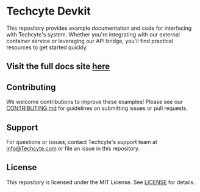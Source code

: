 # Techcyte Devkit

This repository provides example documentation and code for interfacing with Techcyte's system. Whether you're integrating with our external container service or leveraging our API bridge, you'll find practical resources to get started quickly.

## Visit the full docs site [here](https://techcyte.github.io/devkit)

## Contributing

We welcome contributions to improve these examples! Please see our [CONTRIBUTING.md](./CONTRIBUTING.md) for guidelines on submitting issues or pull requests.

## Support

For questions or issues, contact Techcyte's support team at [info@Techcyte.com](mailto:support@techcyte.com) or file an issue in this repository.

## License

This repository is licensed under the MIT License. See [LICENSE](./LICENSE) for details.